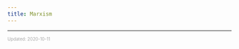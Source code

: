 ```yaml
---
title: Marxism
---
```


---

<sup><sub><font color="#a6a6a6">Updated: 2020-10-11</font></sub></sup>
